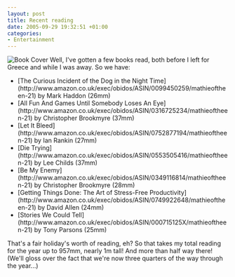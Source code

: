 ```yaml
---
layout: post
title: Recent reading
date: 2005-09-29 19:32:51 +01:00
categories:
- Entertainment
---
```

<img class="alignright" src="http://images-eu.amazon.com/images/P/000715125X.02._SCMZZZZZZZ_.jpg" alt="Book Cover" /> Well, I've gotten a few books read, both before I left for Greece and while I was away.  So we have:

<ul>
  <li>[The Curious Incident of the Dog in the Night Time](http://www.amazon.co.uk/exec/obidos/ASIN/0099450259/mathieoftheen-21) by Mark Haddon (26mm)</li>
  <li>[All Fun And Games Until Somebody Loses An Eye](http://www.amazon.co.uk/exec/obidos/ASIN/0316725234/mathieoftheen-21) by Christopher Brookmyre (37mm)</li>
  <li>[Let It Bleed](http://www.amazon.co.uk/exec/obidos/ASIN/0752877194/mathieoftheen-21) by Ian Rankin (27mm)</li>
  <li>[Die Trying](http://www.amazon.co.uk/exec/obidos/ASIN/0553505416/mathieoftheen-21) by Lee Childs (37mm)</li>
  <li>[Be My Enemy](http://www.amazon.co.uk/exec/obidos/ASIN/0349116814/mathieoftheen-21) by Christopher Brookmyre (28mm)</li>
  <li>[Getting Things Done: The Art of Stress-Free Productivity](http://www.amazon.co.uk/exec/obidos/ASIN/0749922648/mathieoftheen-21) by David Allen (24mm)</li>
  <li>[Stories We Could Tell](http://www.amazon.co.uk/exec/obidos/ASIN/000715125X/mathieoftheen-21) by Tony Parsons (25mm)</li>
</ul>

That's a fair holiday's worth of reading, eh?  So that takes my total reading for the year up to 957mm, nearly 1m tall!  And more than half way there!  (We'll gloss over the fact that we're now three quarters of the way through the year...)
